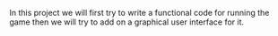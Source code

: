 In this project we will first try to write a functional code for running the game
then we will try to add on a graphical user interface for it.
